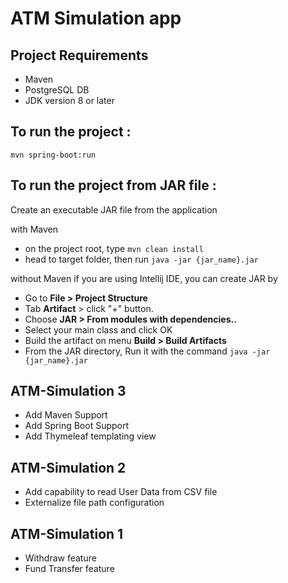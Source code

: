# ATM Simulation app

## Project Requirements
- Maven
- PostgreSQL DB 
- JDK version 8 or later

## To run the project :
`mvn spring-boot:run`

## To run the project from JAR file : 
Create an executable JAR file from the application

with Maven
- on the project root, type `mvn clean install`
- head to target folder, then run `java -jar {jar_name}.jar`

without Maven
if you are using Intellij IDE, you can create JAR by
- Go to **File > Project Structure**
- Tab **Artifact** > click "+" button.
- Choose **JAR > From modules with dependencies..**
- Select your main class and click OK
- Build the artifact on menu **Build > Build Artifacts**
- From the JAR directory, Run it with the command `java -jar {jar_name}.jar`


## ATM-Simulation 3
- Add Maven Support
- Add Spring Boot Support
- Add Thymeleaf templating view

## ATM-Simulation 2

- Add capability to read User Data from CSV file
- Externalize file path configuration

## ATM-Simulation 1

- Withdraw feature
- Fund Transfer feature
